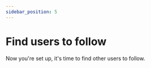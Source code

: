 ```yaml
---
sidebar_position: 5
---
```


# Find users to follow

Now you're set up, it's time to find other users to follow.
